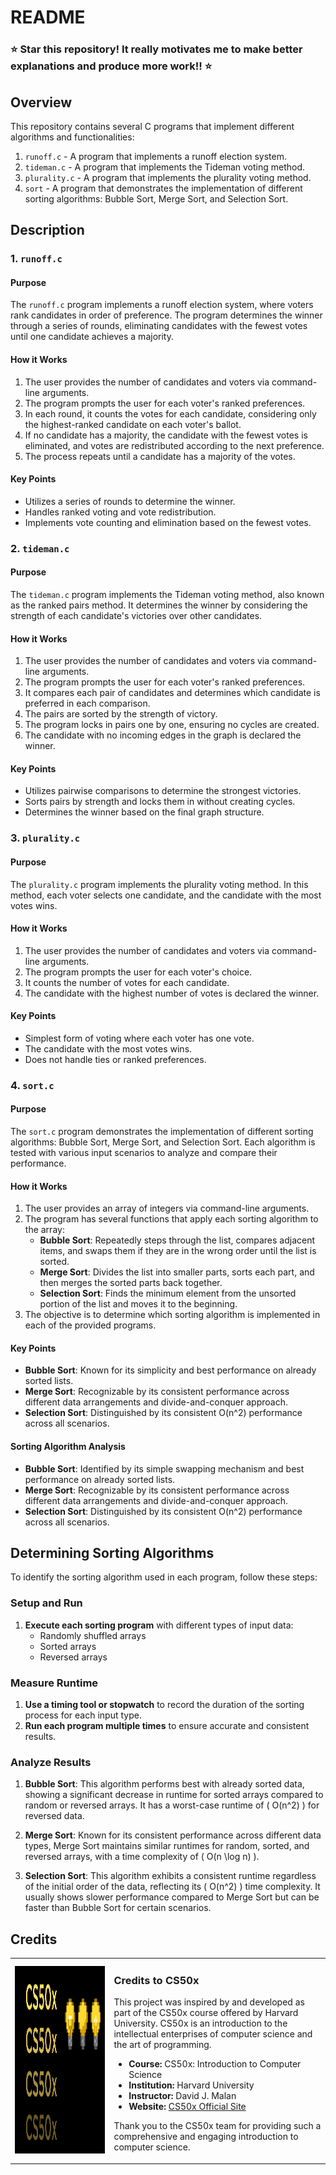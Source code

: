 # README

### ⭐️ **Star this repository! It really motivates me to make better explanations and produce more work!!** ⭐️

## Overview

This repository contains several C programs that implement different algorithms and functionalities:

1. `runoff.c` - A program that implements a runoff election system.
2. `tideman.c` - A program that implements the Tideman voting method.
3. `plurality.c` - A program that implements the plurality voting method.
4. `sort` - A program that demonstrates the implementation of different sorting algorithms: Bubble Sort, Merge Sort, and Selection Sort.

## Description

### 1. `runoff.c`

#### Purpose

The `runoff.c` program implements a runoff election system, where voters rank candidates in order of preference. The program determines the winner through a series of rounds, eliminating candidates with the fewest votes until one candidate achieves a majority.

#### How it Works

1. The user provides the number of candidates and voters via command-line arguments.
2. The program prompts the user for each voter's ranked preferences.
3. In each round, it counts the votes for each candidate, considering only the highest-ranked candidate on each voter's ballot.
4. If no candidate has a majority, the candidate with the fewest votes is eliminated, and votes are redistributed according to the next preference.
5. The process repeats until a candidate has a majority of the votes.

#### Key Points

- Utilizes a series of rounds to determine the winner.
- Handles ranked voting and vote redistribution.
- Implements vote counting and elimination based on the fewest votes.

### 2. `tideman.c`

#### Purpose

The `tideman.c` program implements the Tideman voting method, also known as the ranked pairs method. It determines the winner by considering the strength of each candidate's victories over other candidates.

#### How it Works

1. The user provides the number of candidates and voters via command-line arguments.
2. The program prompts the user for each voter's ranked preferences.
3. It compares each pair of candidates and determines which candidate is preferred in each comparison.
4. The pairs are sorted by the strength of victory.
5. The program locks in pairs one by one, ensuring no cycles are created.
6. The candidate with no incoming edges in the graph is declared the winner.

#### Key Points

- Utilizes pairwise comparisons to determine the strongest victories.
- Sorts pairs by strength and locks them in without creating cycles.
- Determines the winner based on the final graph structure.

### 3. `plurality.c`

#### Purpose

The `plurality.c` program implements the plurality voting method. In this method, each voter selects one candidate, and the candidate with the most votes wins.

#### How it Works

1. The user provides the number of candidates and voters via command-line arguments.
2. The program prompts the user for each voter's choice.
3. It counts the number of votes for each candidate.
4. The candidate with the highest number of votes is declared the winner.

#### Key Points

- Simplest form of voting where each voter has one vote.
- The candidate with the most votes wins.
- Does not handle ties or ranked preferences.

### 4. `sort.c`

#### Purpose

The `sort.c` program demonstrates the implementation of different sorting algorithms: Bubble Sort, Merge Sort, and Selection Sort. Each algorithm is tested with various input scenarios to analyze and compare their performance.

#### How it Works

1. The user provides an array of integers via command-line arguments.
2. The program has several functions that apply each sorting algorithm to the array:
   - **Bubble Sort**: Repeatedly steps through the list, compares adjacent items, and swaps them if they are in the wrong order until the list is sorted.
   - **Merge Sort**: Divides the list into smaller parts, sorts each part, and then merges the sorted parts back together.
   - **Selection Sort**: Finds the minimum element from the unsorted portion of the list and moves it to the beginning.
3. The objective is to determine which sorting algorithm is implemented in each of the provided programs.

#### Key Points

- **Bubble Sort**: Known for its simplicity and best performance on already sorted lists.
- **Merge Sort**: Recognizable by its consistent performance across different data arrangements and divide-and-conquer approach.
- **Selection Sort**: Distinguished by its consistent O(n^2) performance across all scenarios.

#### Sorting Algorithm Analysis

- **Bubble Sort**: Identified by its simple swapping mechanism and best performance on already sorted lists.
- **Merge Sort**: Recognizable by its consistent performance across different data arrangements and divide-and-conquer approach.
- **Selection Sort**: Distinguished by its consistent O(n^2) performance across all scenarios.

## Determining Sorting Algorithms

To identify the sorting algorithm used in each program, follow these steps:

### Setup and Run

1. **Execute each sorting program** with different types of input data:
   - Randomly shuffled arrays
   - Sorted arrays
   - Reversed arrays

### Measure Runtime

1. **Use a timing tool or stopwatch** to record the duration of the sorting process for each input type.
2. **Run each program multiple times** to ensure accurate and consistent results.

### Analyze Results

1. **Bubble Sort**: This algorithm performs best with already sorted data, showing a significant decrease in runtime for sorted arrays compared to random or reversed arrays. It has a worst-case runtime of \( O(n^2) \) for reversed data.

2. **Merge Sort**: Known for its consistent performance across different data types, Merge Sort maintains similar runtimes for random, sorted, and reversed arrays, with a time complexity of \( O(n \log n) \).

3. **Selection Sort**: This algorithm exhibits a consistent runtime regardless of the initial order of the data, reflecting its \( O(n^2) \) time complexity. It usually shows slower performance compared to Merge Sort but can be faster than Bubble Sort for certain scenarios.

## Credits

<table>
  <tr>
    <td><img src="images/CS50x_logo.png" alt="CS50 Logo" width="800" height="300"></td>
    <td>
      <h3>Credits to CS50x</h3>
      <p>This project was inspired by and developed as part of the CS50x course offered by Harvard University. CS50x is an introduction to the intellectual enterprises of computer science and the art of programming.</p>
      <ul>
        <li><strong>Course:</strong> CS50x: Introduction to Computer Science</li>
        <li><strong>Institution:</strong> Harvard University</li>
        <li><strong>Instructor:</strong> David J. Malan</li>
        <li><strong>Website:</strong> <a href="https://cs50.harvard.edu/x/2024/">CS50x Official Site</a></li>
      </ul>
      <p>Thank you to the CS50x team for providing such a comprehensive and engaging introduction to computer science.</p>
    </td>
  </tr>
</table>
